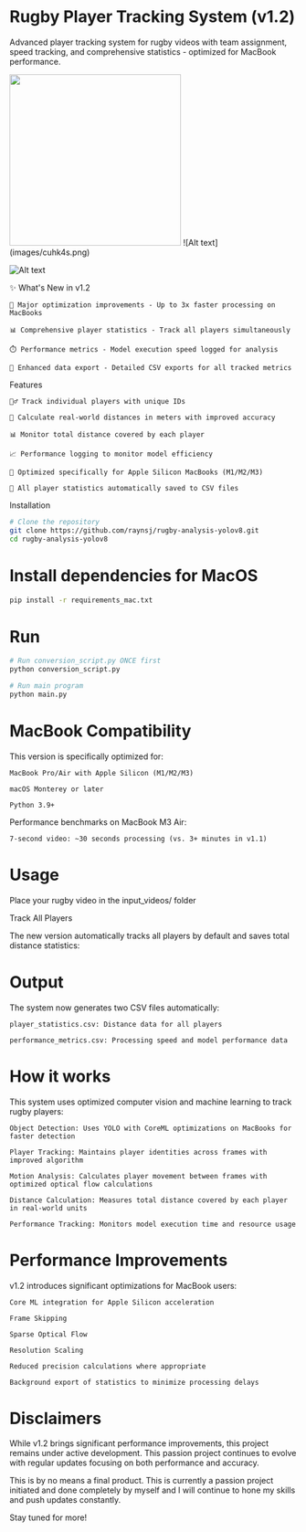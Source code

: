 # Rugby Player Tracking System (v1.2)

Advanced player tracking system for rugby videos with team assignment, speed tracking, and comprehensive statistics - optimized for MacBook performance.

<img src="images/cuhk4s.png" width="300" />
![Alt text](images/cuhk4s.png)

![Alt text](images/cuhk22s.png)



✨ What's New in v1.2

    🚀 Major optimization improvements - Up to 3x faster processing on MacBooks

    📊 Comprehensive player statistics - Track all players simultaneously

    ⏱️ Performance metrics - Model execution speed logged for analysis

    💾 Enhanced data export - Detailed CSV exports for all tracked metrics

Features

    🏃‍♂️ Track individual players with unique IDs

    📏 Calculate real-world distances in meters with improved accuracy

    📊 Monitor total distance covered by each player

    📈 Performance logging to monitor model efficiency

    📱 Optimized specifically for Apple Silicon MacBooks (M1/M2/M3)

    📁 All player statistics automatically saved to CSV files

Installation
```bash
# Clone the repository
git clone https://github.com/raynsj/rugby-analysis-yolov8.git
cd rugby-analysis-yolov8
```

# Install dependencies for MacOS

```bash
pip install -r requirements_mac.txt
```

# Run
```python
# Run conversion_script.py ONCE first
python conversion_script.py

# Run main program
python main.py
```

# MacBook Compatibility

This version is specifically optimized for:

    MacBook Pro/Air with Apple Silicon (M1/M2/M3)

    macOS Monterey or later

    Python 3.9+

Performance benchmarks on MacBook M3 Air:

    7-second video: ~30 seconds processing (vs. 3+ minutes in v1.1)

# Usage

Place your rugby video in the input_videos/ folder

Track All Players

The new version automatically tracks all players by default and saves total distance statistics:

# Output

The system now generates two CSV files automatically:

    player_statistics.csv: Distance data for all players

    performance_metrics.csv: Processing speed and model performance data

# How it works

This system uses optimized computer vision and machine learning to track rugby players:

    Object Detection: Uses YOLO with CoreML optimizations on MacBooks for faster detection

    Player Tracking: Maintains player identities across frames with improved algorithm

    Motion Analysis: Calculates player movement between frames with optimized optical flow calculations

    Distance Calculation: Measures total distance covered by each player in real-world units

    Performance Tracking: Monitors model execution time and resource usage


# Performance Improvements

v1.2 introduces significant optimizations for MacBook users:

    Core ML integration for Apple Silicon acceleration
    
    Frame Skipping	
    
    Sparse Optical Flow
    
    Resolution Scaling

    Reduced precision calculations where appropriate

    Background export of statistics to minimize processing delays


# Disclaimers

While v1.2 brings significant performance improvements, this project remains under active development. This passion project continues to evolve with regular updates focusing on both performance and accuracy.

This is by no means a final product. This is currently a passion project initiated and done completely by myself and I will continue to hone my skills and push updates constantly.

Stay tuned for more!


